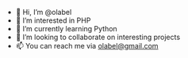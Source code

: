 - 👋 Hi, I’m @olabel
- 👀 I’m interested in PHP
- 🌱 I’m currently learning Python
- 💞️ I’m looking to collaborate on interesting projects
- 📫 You can reach me via olabel@gmail.com

<!---
olabel/olabel is a ✨ special ✨ repository because its `README.md` (this file) appears on your GitHub profile.
You can click the Preview link to take a look at your changes.
--->

